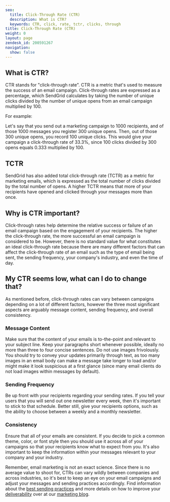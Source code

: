 ```yaml
---
seo:
  title: Click-Through Rate (CTR)
  description: What is CTR?
  keywords: CTR, click, rate, tctr, clicks, through
title: Click-Through Rate (CTR)
weight: 0
layout: page
zendesk_id: 200591267
navigation:
  show: false
---
```


## What is CTR? 	
CTR stands for "click-through rate". CTR is a metric that's used to measure the success of an email campaign. Click-through rates are expressed as a percentage, which SendGrid calculates by taking the number of unique clicks divided by the number of unique opens from an email campaign multiplied by 100.

For example:

Let's say that you send out a marketing campaign to 1000 recipients, and of those 1000 messages you register 300 unique opens. Then, out of those 300 unique opens, you record 100 unique clicks. This would give your campaign a click-through rate of 33.3%, since 100 clicks divided by 300 opens equals 0.333 multiplied by 100.

## TCTR 	
SendGrid has also added total click-through rate (TCTR) as a metric for marketing emails, which is expressed as the total number of clicks divided by the total number of opens. A higher TCTR means that more of your recipients have opened and clicked through your messages more than once.

## Why is CTR important? 	
Click-through rates help determine the relative success or failure of an email campaign based on the engagement of your recipients. The higher the click-through rate, the more successful an email campaign is considered to be. However, there is no standard value for what constitutes an ideal click-through rate because there are many different factors that can affect the click-through rate of an email such as the type of email being sent, the sending frequency, your company's industry, and even the time of day.

## My CTR seems low, what can I do to change that? 	
As mentioned before, click-through rates can vary between campaigns depending on a lot of different factors, however the three most significant aspects are arguably message content, sending frequency, and overall consistency.

 ### Message Content 	
Make sure that the content of your emails is to-the-point and relevant to your subject line. Keep your paragraphs short whenever possible, ideally no more than three to four concise sentences. Do not use images frivolously. You should try to convey your updates primarily through text, as too many images in an email body can make a message take longer to load and/or might make it look suspicious at a first glance (since many email clients do not load images within messages by default).

 ### Sending Frequency 	
Be up front with your recipients regarding your sending rates. If you tell your users that you will send out one newsletter every week, then it's important to stick to that schedule. Better still, give your recipients options, such as the ability to choose between a weekly and a monthly newsletter.

 ### Consistency 	
Ensure that all of your emails are consistent. If you decide to pick a common theme, color, or font style then you should use it across all of your campaigns so that your recipients know what to expect from you. It's also important to keep the information within your messages relevant to your company and your industry.

Remember, email marketing is not an exact science. Since there is no average value to shoot for, CTRs can vary wildly between companies and across industries, so it's best to keep an eye on your email campaigns and adjust your messages and sending practices accordingly. Find information about the [best sending practices](http://sendgrid.com/blog/best-practices/ "Link: http://sendgrid.com/blog/best-practices/") and more details on how to improve your [deliverability](http://sendgrid.com/blog/email-deliverability/ "Link: http://sendgrid.com/blog/email-deliverability/") over at our [marketing blog](http://sendgrid.com/blog/ "Link: http://sendgrid.com/blog/").
